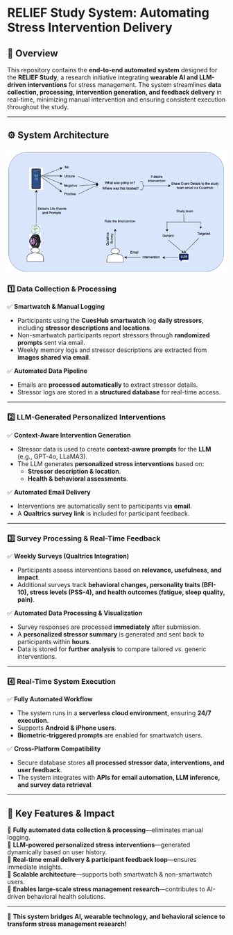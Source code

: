 # **RELIEF Study System: Automating Stress Intervention Delivery**  

## **📌 Overview**  
This repository contains the **end-to-end automated system** designed for the **RELIEF Study**, a research initiative integrating **wearable AI and LLM-driven interventions** for stress management. The system streamlines **data collection, processing, intervention generation, and feedback delivery** in real-time, minimizing manual intervention and ensuring consistent execution throughout the study.  

---

## **⚙️ System Architecture**  



![System Architecture](system.png)

### **1️⃣ Data Collection & Processing**  
✅ **Smartwatch & Manual Logging**  
- Participants using the **CuesHub smartwatch** log **daily stressors**, including **stressor descriptions and locations**.  
- Non-smartwatch participants report stressors through **randomized prompts** sent via email.  
- Weekly memory logs and stressor descriptions are extracted from **images shared via email**.  

✅ **Automated Data Pipeline**  
- Emails are **processed automatically** to extract stressor details.  
- Stressor logs are stored in a **structured database** for real-time access.  

---

### **2️⃣ LLM-Generated Personalized Interventions**  
✅ **Context-Aware Intervention Generation**  
- Stressor data is used to create **context-aware prompts** for the **LLM** (e.g., GPT-4o, LLaMA3).  
- The LLM generates **personalized stress interventions** based on:  
  - **Stressor description & location**.  
  - **Health & behavioral assessments**.  

✅ **Automated Email Delivery**  
- Interventions are automatically sent to participants via **email**.  
- A **Qualtrics survey link** is included for participant feedback.  

---

### **3️⃣ Survey Processing & Real-Time Feedback**  
✅ **Weekly Surveys (Qualtrics Integration)**  
- Participants assess interventions based on **relevance, usefulness, and impact**.  
- Additional surveys track **behavioral changes, personality traits (BFI-10), stress levels (PSS-4), and health outcomes (fatigue, sleep quality, pain)**.  

✅ **Automated Data Processing & Visualization**  
- Survey responses are processed **immediately** after submission.  
- A **personalized stressor summary** is generated and sent back to participants within **hours**.  
- Data is stored for **further analysis** to compare tailored vs. generic interventions.  

---

### **4️⃣ Real-Time System Execution**  
✅ **Fully Automated Workflow**  
- The system runs in a **serverless cloud environment**, ensuring **24/7 execution**.  
- Supports **Android & iPhone users**.  
- **Biometric-triggered prompts** are enabled for smartwatch users.  

✅ **Cross-Platform Compatibility**  
- Secure database stores **all processed stressor data, interventions, and user feedback**.  
- The system integrates with **APIs for email automation, LLM inference, and survey data retrieval**.  

---

## **🚀 Key Features & Impact**  
🔹 **Fully automated data collection & processing**—eliminates manual logging.  
🔹 **LLM-powered personalized stress interventions**—generated dynamically based on user history.  
🔹 **Real-time email delivery & participant feedback loop**—ensures immediate insights.  
🔹 **Scalable architecture**—supports both smartwatch & non-smartwatch users.  
🔹 **Enables large-scale stress management research**—contributes to AI-driven behavioral health solutions.  

---

🚀 **This system bridges AI, wearable technology, and behavioral science to transform stress management research!**  